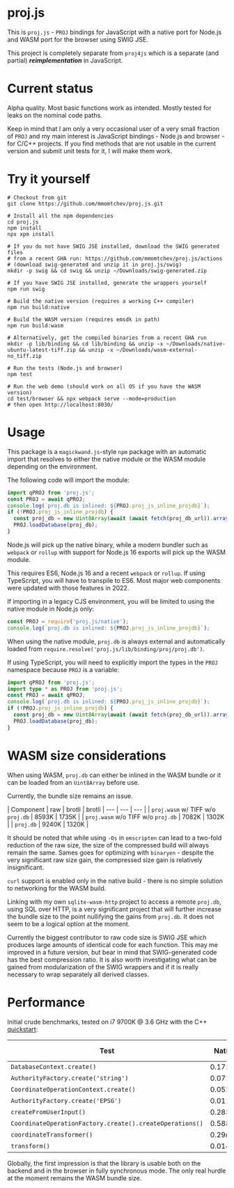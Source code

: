 # proj.js

This is `proj.js` - `PROJ` bindings for JavaScript with a native port for Node.js and WASM port for the browser using SWIG JSE.

This project is completely separate from `proj4js` which is a separate (and partial) ***reimplementation*** in JavaScript.

# Current status

Alpha quality. Most basic functions work as intended. Mostly tested for leaks on the nominal code paths.

Keep in mind that I am only a very occasional user of a very small fraction of `PROJ` and my main interest is JavaScript bindings - Node.js and browser - for C/C++ projects. If you find methods that are not usable in the current version and submit unit tests for it, I will make them work.

# Try it yourself

```shell
# Checkout from git
git clone https://github.com/mmomtchev/proj.js.git

# Install all the npm dependencies
cd proj.js
npm install
npx xpm install

# If you do not have SWIG JSE installed, download the SWIG generated files
# from a recent GHA run: https://github.com/mmomtchev/proj.js/actions
# (download swig-generated and unzip it in proj.js/swig)
mkdir -p swig && cd swig && unzip ~/Downloads/swig-generated.zip

# If you have SWIG JSE installed, generate the wrappers yourself
npm run swig

# Build the native version (requires a working C++ compiler)
npm run build:native

# Build the WASM version (requires emsdk in path)
npm run build:wasm

# Alternatively, get the compiled binaries from a recent GHA run
mkdir -p lib/binding && cd lib/binding && unzip -x ~/Downloads/native-ubuntu-latest-tiff.zip && unzip -x ~/Downloads/wasm-external-no_tiff.zip

# Run the tests (Node.js and browser)
npm test

# Run the web demo (should work on all OS if you have the WASM version)
cd test/browser && npx webpack serve --mode=production
# then open http://localhost:8030/
```

# Usage

This package is a `magickwand.js`-style `npm` package with an automatic import that resolves to either the native module or the WASM module depending on the environment.

The following code will import the module:

```js
import qPROJ from 'proj.js';
const PROJ = await qPROJ;
console.log(`proj.db is inlined: ${PROJ.proj_js_inline_projdb}`);
if (!PROJ.proj_js_inline_projdb) {
  const proj_db = new Uint8Array(await (await fetch(proj_db_url)).arrayBuffer());
  PROJ.loadDatabase(proj_db);
}
```

Node.js will pick up the native binary, while a modern bundler such as `webpack` or `rollup` with support for Node.js 16 exports will pick up the WASM module.

This requires ES6, Node.js 16 and a recent `webpack` or `rollup`. If using TypeScript, you will have to transpile to ES6. Most major web components were updated with those features in 2022.

If importing in a legacy CJS environment, you will be limited to using the native module in Node.js only:
```ts
const PROJ = require('proj.js/native');
console.log(`proj.db is inlined: ${PROJ.proj_js_inline_projdb}`);
```

When using the native module, `proj.db` is always external and automatically loaded from `require.resolve('proj.js/lib/binding/proj/proj.db')`.

If using TypeScript, you will need to explicitly import the types in the `PROJ` namespace because `PROJ` is a variable:

```ts
import qPROJ from 'proj.js';
import type * as PROJ from 'proj.js';
const PROJ = await qPROJ;
console.log(`proj.db is inlined: ${PROJ.proj_js_inline_projdb}`);
if (!PROJ.proj_js_inline_projdb) {
  const proj_db = new Uint8Array(await (await fetch(proj_db_url)).arrayBuffer());
  PROJ.loadDatabase(proj_db);
}
```

# WASM size considerations

When using WASM, `proj.db` can either be inlined in the WASM bundle or it can be loaded from an `Uint8Array` before use.

Currently, the bundle size remains an issue.

| Component | raw | brotli | brotli
| --- | --- | --- |
| `proj.wasm` w/  TIFF w/o `proj.db` | 8593K | 1735K |
| `proj.wasm` w/o TIFF w/o `proj.db` | 7082K | 1302K |
| `proj.db` | 9240K | 1320K |

It should be noted that while using `-Os` in `emscripten` can lead to a two-fold reduction of the raw size, the size of the compressed build will always remain the same. Sames goes for optimizing with `binaryen` - despite the very significant raw size gain, the compressed size gain is relatively insignificant.

`curl` support is enabled only in the native build - there is no simple solution to networking for the WASM build.

Linking with my own `sqlite-wasm-http` project to access a remote `proj.db`, using SQL over HTTP, is a very significant project that will further increase the bundle size to the point nullifying the gains from `proj.db`. It does not seem to be a logical option at the moment.

Currently the biggest contributor to raw code size is SWIG JSE which produces large amounts of identical code for each function. This may me improved in a future version, but bear in mind that SWIG-generated code has the best compression ratio. It is also worth investigating what can be gained from modularization of the SWIG wrappers and if it is really necessary to wrap separately all derived classes.

# Performance

Initial crude benchmarks, tested on i7 9700K @ 3.6 GHz with the C++ [quickstart](https://proj.org/en/latest/development/quickstart_cpp.html):

| Test | Native | WASM in V8 |
| --- | --- | --- |
| `DatabaseContext.create()` | 0.171ms | 16.316ms |
| `AuthorityFactory.create('string')` | 0.071ms | 0.44ms |
| `CoordinateOperationContext.create()` | 0.052ms | 0.397ms |
| `AuthorityFactory.create('EPSG')` | 0.011ms | 0.274ms |
| `createFromUserInput()`  | 0.283ms | 0.617ms |
| `CoordinateOperationFactory.create().createOperations()` | 0.588ms | 1.885ms |
| `coordinateTransformer()` | 0.29ms | 19.117ms |
| `transform()` | 0.014ms | 0.234ms |

Globally, the first impression is that the library is usable both on the backend and in the browser in fully synchronous mode. The only real hurdle at the moment remains the WASM bundle size.
